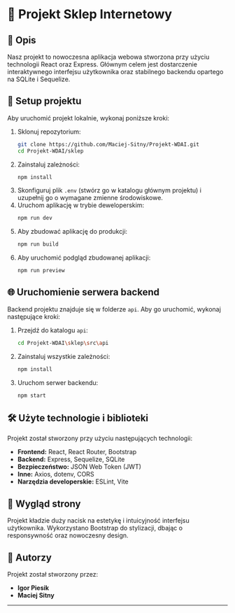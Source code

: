 # 📌 Projekt Sklep Internetowy

## 📖 Opis
Nasz projekt to nowoczesna aplikacja webowa stworzona przy użyciu technologii React oraz Express. Głównym celem jest dostarczenie interaktywnego interfejsu użytkownika oraz stabilnego backendu opartego na SQLite i Sequelize.

## 🚀 Setup projektu
Aby uruchomić projekt lokalnie, wykonaj poniższe kroki:

1. Sklonuj repozytorium:
   ```sh
   git clone https://github.com/Maciej-Sitny/Projekt-WDAI.git
   cd Projekt-WDAI/sklep
   ```
2. Zainstaluj zależności:
   ```sh
   npm install
   ```
3. Skonfiguruj plik `.env` (stwórz go w katalogu głównym projektu) i uzupełnij go o wymagane zmienne środowiskowe.
4. Uruchom aplikację w trybie deweloperskim:
   ```sh
   npm run dev
   ```
5. Aby zbudować aplikację do produkcji:
   ```sh
   npm run build
   ```
6. Aby uruchomić podgląd zbudowanej aplikacji:
   ```sh
   npm run preview
   ```

## 🌐 Uruchomienie serwera backend
Backend projektu znajduje się w folderze `api`. Aby go uruchomić, wykonaj następujące kroki:

1. Przejdź do katalogu `api`:
   ```sh
   cd Projekt-WDAI\sklep\src\api
   ```
2. Zainstaluj wszystkie zależności:
   ```sh
   npm install
   ```
3. Uruchom serwer backendu:
   ```sh
   npm start
   ```

## 🛠 Użyte technologie i biblioteki
Projekt został stworzony przy użyciu następujących technologii:

- **Frontend:** React, React Router, Bootstrap
- **Backend:** Express, Sequelize, SQLite
- **Bezpieczeństwo:** JSON Web Token (JWT)
- **Inne:** Axios, dotenv, CORS
- **Narzędzia developerskie:** ESLint, Vite

## 🎨 Wygląd strony
Projekt kładzie duży nacisk na estetykę i intuicyjność interfejsu użytkownika. Wykorzystano Bootstrap do stylizacji, dbając o responsywność oraz nowoczesny design.

## 👥 Autorzy
Projekt został stworzony przez:
- **Igor Piesik**
- **Maciej Sitny**
---

